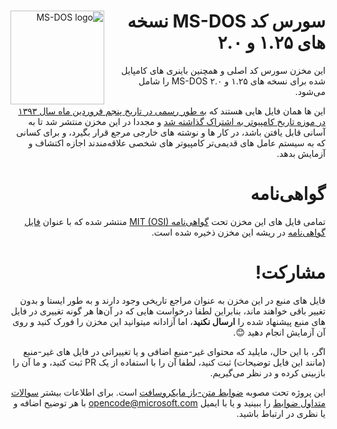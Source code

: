 <div style="direction:rtl">
<img width="150" height="150" align="left" style="float: left; margin: 0 10px 0 0;" alt="MS-DOS logo" src="https://github.com/Microsoft/MS-DOS/blob/master/msdos-logo.png">   

# سورس کد MS-DOS نسخه های ۱.۲۵ و ۲.۰
این مخزن سورس کد اصلی و همچنین باینری های کامپایل شده برای نسخه های ۱.۲۵ و ۲.۰ MS-DOS را شامل می‌شود.

این ها همان فایل هایی هستند که [به طور رسمی در تاریخ پنجم فروردین ماه سال ۱۳۹۳ در موزه تاریخ کامپیوتر به اشتراک گذاشته شد]( http://www.computerhistory.org/atchm/microsoft-ms-dos-early-source-code/) و مجددا در این مخزن منتشر شد تا به آسانی قابل یافتن باشد، در کار ها و نوشته های خارجی مرجع قرار بگیرد، و برای کسانی که به سیستم عامل های قدیمی‌تر کامپیوتر های شخصی علاقه‌مندند اجازه اکتشاف و آزمایش بدهد.

# گواهی‌نامه
تمامی فایل های این مخزن تحت [گواهی‌نامه MIT (OSI)]( https://en.wikipedia.org/wiki/MIT_License) منتشر شده که با عنوان [فایل گواهی‌نامه](https://github.com/Microsoft/MS-DOS/blob/master/LICENSE.md) در ریشه این مخزن ذخیره شده است.

# مشارکت!
فایل های منبع در این مخزن به عنوان مراجع تاریخی وجود دارند و به طور ایستا و بدون تغییر باقی خواهند ماند، بنابراین لطفا درخواست هایی که در آن‌ها هر گونه تغییری در فایل های منبع پیشنهاد شده را **ارسال نکنید**، اما آزادانه میتوانید این مخزن را فورک کنید و روی آن آزمایش انجام دهید 😊.  

اگر، با این حال، مایلید که محتوای غیر-منبع اضافی و یا تغییراتی در فایل های غیر-منبع (مانند این فایل توضیحات) ثبت کنید، لطفا آن را با استفاده از یک PR ثبت کنید، و ما آن را بازبینی کرده و در نظر می‌گیریم.

این پروژه تحت مصوبه [ضوابط متن-باز مایکروسافت](https://opensource.microsoft.com/codeofconduct/) است.  برای اطلاعات بیشتر [سوالات متداول ضوابط](https://opensource.microsoft.com/codeofconduct/faq/) را ببینید و یا با ایمیل [opencode@microsoft.com](mailto:opencode@microsoft.com) با هر توضیح اضافه و یا نظری در ارتباط باشید.
</div>